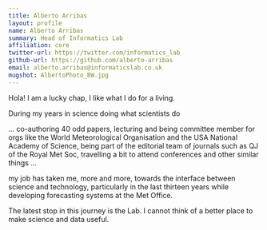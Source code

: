```yaml
---
title: Alberto Arribas
layout: profile
name: Alberto Arribas
summary: Head of Informatics Lab
affiliation: core
twitter-url: https://twitter.com/informatics_lab
github-url: https://github.com/alberto-arribas
email: alberto.arribas@informaticslab.co.uk
mugshot: AlbertoPhoto_BW.jpg
---
```


Hola! I am a lucky chap, I like what I do for a living.

During my years in science doing what scientists do

... co-authoring 40 odd papers, lecturing and being committee member for orgs like the World Meteorological Organisation and the USA National Academy of Science, being part of the editorial team of journals such as QJ of the Royal Met Soc, travelling a bit to attend conferences and other similar things ...

 my job has taken me, more and more, towards the interface between science and technology, particularly in the last thirteen years while developing forecasting systems at the Met Office.

The latest stop in this journey is the Lab. I cannot think of a better place to make science and data useful.
